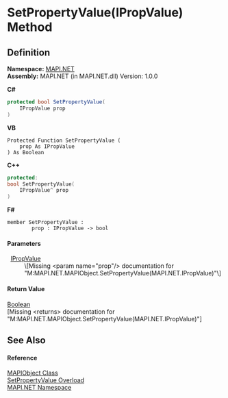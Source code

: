 # SetPropertyValue(IPropValue) Method




## Definition
**Namespace:** <a href="5bef4637-66f8-16d4-e5f4-4d0da57a1538.md">MAPI.NET</a>  
**Assembly:** MAPI.NET (in MAPI.NET.dll) Version: 1.0.0

**C#**
``` C#
protected bool SetPropertyValue(
	IPropValue prop
)
```
**VB**
``` VB
Protected Function SetPropertyValue ( 
	prop As IPropValue
) As Boolean
```
**C++**
``` C++
protected:
bool SetPropertyValue(
	IPropValue^ prop
)
```
**F#**
``` F#
member SetPropertyValue : 
        prop : IPropValue -> bool 
```



#### Parameters
<dl><dt>  <a href="2a268271-39cd-b9bd-d434-1bd1ce5d3066.md">IPropValue</a></dt><dd>\[Missing &lt;param name="prop"/&gt; documentation for "M:MAPI.NET.MAPIObject.SetPropertyValue(MAPI.NET.IPropValue)"\]</dd></dl>

#### Return Value
<a href="https://learn.microsoft.com/dotnet/api/system.boolean" target="_blank" rel="noopener noreferrer">Boolean</a>  
\[Missing &lt;returns&gt; documentation for "M:MAPI.NET.MAPIObject.SetPropertyValue(MAPI.NET.IPropValue)"\]

## See Also


#### Reference
<a href="6aa245b8-3fdd-0cd0-a3f7-bdccb4596d2c.md">MAPIObject Class</a>  
<a href="ecffb77e-b8b0-a325-042f-a1d9b8034e82.md">SetPropertyValue Overload</a>  
<a href="5bef4637-66f8-16d4-e5f4-4d0da57a1538.md">MAPI.NET Namespace</a>  
